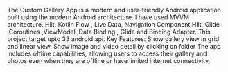 The Custom Gallery App is a modern and user-friendly Android application built using the modern Android architecture. I have used MVVM architecture, Hilt, Kotlin Flow , Live Data, Navigation Component,Hilt, Glide ,Coroutines ,ViewModel ,Data Binding , Glide and Binding Adapter. This project target upto 33 android api. 
Key Features:
Show gallery view in grid and linear view.
Show image and video detail by clicking on folder
The app includes offline capabilities, allowing users to access their gallery and  photos even when they are offline or have limited internet connectivity.
